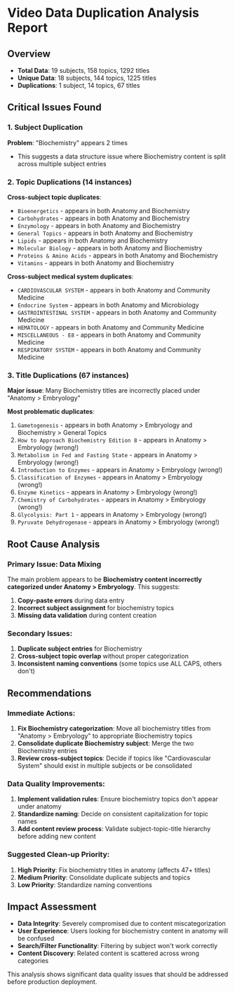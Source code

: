 # Video Data Duplication Analysis Report

## Overview
- **Total Data**: 19 subjects, 158 topics, 1292 titles
- **Unique Data**: 18 subjects, 144 topics, 1225 titles
- **Duplications**: 1 subject, 14 topics, 67 titles

## Critical Issues Found

### 1. Subject Duplication
**Problem**: "Biochemistry" appears 2 times
- This suggests a data structure issue where Biochemistry content is split across multiple subject entries

### 2. Topic Duplications (14 instances)
**Cross-subject topic duplicates**:
- `Bioenergetics` - appears in both Anatomy and Biochemistry
- `Carbohydrates` - appears in both Anatomy and Biochemistry  
- `Enzymology` - appears in both Anatomy and Biochemistry
- `General Topics` - appears in both Anatomy and Biochemistry
- `Lipids` - appears in both Anatomy and Biochemistry
- `Molecular Biology` - appears in both Anatomy and Biochemistry
- `Proteins & Amino Acids` - appears in both Anatomy and Biochemistry
- `Vitamins` - appears in both Anatomy and Biochemistry

**Cross-subject medical system duplicates**:
- `CARDIOVASCULAR SYSTEM` - appears in both Anatomy and Community Medicine
- `Endocrine System` - appears in both Anatomy and Microbiology
- `GASTROINTESTINAL SYSTEM` - appears in both Anatomy and Community Medicine
- `HEMATOLOGY` - appears in both Anatomy and Community Medicine
- `MISCELLANEOUS - E8` - appears in both Anatomy and Community Medicine
- `RESPIRATORY SYSTEM` - appears in both Anatomy and Community Medicine

### 3. Title Duplications (67 instances)
**Major issue**: Many Biochemistry titles are incorrectly placed under "Anatomy > Embryology"

**Most problematic duplicates**:
1. `Gametogenesis` - appears in both Anatomy > Embryology and Biochemistry > General Topics
2. `How to Approach Biochemistry Edition 8` - appears in Anatomy > Embryology (wrong!)
3. `Metabolism in Fed and Fasting State` - appears in Anatomy > Embryology (wrong!)
4. `Introduction to Enzymes` - appears in Anatomy > Embryology (wrong!)
5. `Classification of Enzymes` - appears in Anatomy > Embryology (wrong!)
6. `Enzyme Kinetics` - appears in Anatomy > Embryology (wrong!)
7. `Chemistry of Carbohydrates` - appears in Anatomy > Embryology (wrong!)
8. `Glycolysis: Part 1` - appears in Anatomy > Embryology (wrong!)
9. `Pyruvate Dehydrogenase` - appears in Anatomy > Embryology (wrong!)

## Root Cause Analysis

### Primary Issue: Data Mixing
The main problem appears to be **Biochemistry content incorrectly categorized under Anatomy > Embryology**. This suggests:

1. **Copy-paste errors** during data entry
2. **Incorrect subject assignment** for biochemistry topics
3. **Missing data validation** during content creation

### Secondary Issues:
1. **Duplicate subject entries** for Biochemistry
2. **Cross-subject topic overlap** without proper categorization
3. **Inconsistent naming conventions** (some topics use ALL CAPS, others don't)

## Recommendations

### Immediate Actions:
1. **Fix Biochemistry categorization**: Move all biochemistry titles from "Anatomy > Embryology" to appropriate Biochemistry topics
2. **Consolidate duplicate Biochemistry subject**: Merge the two Biochemistry entries
3. **Review cross-subject topics**: Decide if topics like "Cardiovascular System" should exist in multiple subjects or be consolidated

### Data Quality Improvements:
1. **Implement validation rules**: Ensure biochemistry topics don't appear under anatomy
2. **Standardize naming**: Decide on consistent capitalization for topic names
3. **Add content review process**: Validate subject-topic-title hierarchy before adding new content

### Suggested Clean-up Priority:
1. **High Priority**: Fix biochemistry titles in anatomy (affects 47+ titles)
2. **Medium Priority**: Consolidate duplicate subjects and topics
3. **Low Priority**: Standardize naming conventions

## Impact Assessment
- **Data Integrity**: Severely compromised due to content miscategorization
- **User Experience**: Users looking for biochemistry content in anatomy will be confused
- **Search/Filter Functionality**: Filtering by subject won't work correctly
- **Content Discovery**: Related content is scattered across wrong categories

This analysis shows significant data quality issues that should be addressed before production deployment.